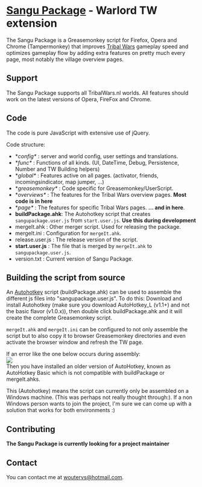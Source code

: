 [Sangu Package](http://www.sangu.be) - Warlord TW extension
=============

The Sangu Package is a Greasemonkey script for Firefox, 
Opera and Chrome (Tampermonkey) that improves [Tribal Wars](http://www.tribalwars.nl) gameplay speed 
and optimizes gameplay flow by
adding extra features on pretty much every page, most notably the village overview pages.

Support
-------

The Sangu Package supports all TribalWars.nl worlds.
All features should work on the latest versions of Opera, FireFox and Chrome.

Code
----

The code is pure JavaScript with extensive use of jQuery.

Code structure:

 - **config\** : server and world config, user settings and translations.
 - **func\** : Functions of all kinds. (UI, DateTime, Debug, Persistence, Number and TW Building helpers)
 - **global\** : Features active on all pages. (activator, friends, incomingsindicator, map jumper, ...)
 - **greasemonkey\** : Code specific for Greasemonkey/UserScript.
 - **overviews\** : The features for the Tribal Wars overview pages. **Most code is in here**
 - **page\** : The features for specific Tribal Wars pages. **... and in here**.
 - **buildPackage.ahk**: The Autohotkey script that creates `sangupackage.user.js` from `start.user.js`. **Use this during development**
 - mergeIt.ahk : Other merger script. Used for releasing the package.
 - mergeIt.ini : Configuration for `mergeIt.ahk`.
 - release.user.js : The release version of the script.
 - **start.user.js** : The file that is merged by `mergeIt.ahk` to `sangupackage.user.js`.
 - version.txt : Current version of Sangu Package.

Building the script from source
-------------------------------

An [Autohotkey](http://ahkscript.org/) script (buildPackage.ahk) can be used to assemble the different js files into "sangupackage.user.js".
To do this: Download and install Autohotkey (make sure you download AutoHotkey_L (v1.1+) and not the basic flavor (v1.0.x)), then double click buildPackage.ahk and it will create the complete Greasemonkey script.  

`mergeIt.ahk` and `mergeIt.ini` can be configured to not only assemble the script but to also copy it to browser Greasemonkey directories and even activate the browser window and refresh the TW page.    

If an error like the one below occurs during assembly:     
![](http://sangu.be/api/ahk-assembly-error.png)  
Then you have installed an older version of AutoHotkey, known as AutoHotkey Basic which is not compatible with buildPackage or mergeIt.ahks. 


This (Autohotkey) means the script can currently only be assembled on a Windows machine. (This was perhaps not really
thought through:). If a non Windows person wants to join the project, I'm sure we can come up with a solution that works for both environments :)

Contributing
------------

**The Sangu Package is currently looking for a project maintainer**

Contact
-------

You can contact me at woutervs@hotmail.com.
